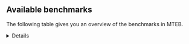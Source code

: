 ## Available benchmarks
The following table gives you an overview of the benchmarks in MTEB.

<details>

<!-- This allows the table to be autogenerated in the future: -->
<!-- BENCHMARKS TABLE START -->

| Name | Leaderboard name | # Tasks | Task Types | Domains | Languages |
|------|------------------|---------|------------|---------|-----------|
| [BEIR](https://arxiv.org/abs/2104.08663) | BEIR | 15 | Retrieval: 15 | [News, Social, Encyclopaedic, Web, Government, Written, Medical, Financial, Academic, Reviews, Programming, Blog, Non-fiction] | eng |
| [BEIR-NL](https://arxiv.org/abs/2412.08329) | BEIR-NL | 15 | Retrieval: 15 | [Encyclopaedic, Web, Written, Medical, Academic, Non-fiction] | nld |
| [BRIGHT](https://brightbenchmark.github.io/) | BRIGHT | 1 | Retrieval: 1 | [Written, Non-fiction] | eng |
| [BRIGHT (long)](https://brightbenchmark.github.io/) | BRIGHT (long) | 1 | Retrieval: 1 | [Written, Non-fiction] | eng |
| [BuiltBench(eng)](https://arxiv.org/abs/2411.12056) | BuiltBench(eng) | 4 | Clustering: 2, Retrieval: 1, Reranking: 1 | [Engineering, Written] | eng |
| [ChemTEB](https://arxiv.org/abs/2412.00532) | Chemical | 27 | BitextMining: 1, Classification: 17, Clustering: 2, PairClassification: 5, Retrieval: 2 | [Chemistry] | kor,hin,fra,ces,jpn,msa,tur,zho,deu,nld,eng,spa,por |
| [CoIR](https://github.com/CoIR-team/coir) | Code Information Retrieval | 10 | Retrieval: 10 | [Programming, Written] | c++,sql,ruby,eng,java,php,javascript,python,go |
| [CodeRAG](https://arxiv.org/abs/2406.14497) | CodeRAG | 4 | Reranking: 4 | [Programming] | python |
| [Encodechka](https://github.com/avidale/encodechka) | Encodechka | 7 | STS: 2, Classification: 4, PairClassification: 1 | [News, Social, Web, Government, Written, Fiction, Non-fiction] | rus |
| [FollowIR](https://arxiv.org/abs/2403.15246) | Instruction Following | 3 | InstructionRetrieval: 3 | [News, Written] | eng |
| [LongEmbed](https://arxiv.org/abs/2404.12096v2) | Long-context Retrieval | 6 | Retrieval: 6 | [Encyclopaedic, Written, Spoken, Fiction, Academic, Blog, Non-fiction] | eng |
| [MIEB(Img)](https://arxiv.org/abs/2504.10471) | Image only | 49 | Any2AnyRetrieval: 15, ImageClassification: 22, ImageClustering: 5, VisualSTS(eng): 5, VisualSTS(multi): 2 | [News, Social, Encyclopaedic, Web, Written, Medical, Scene, Spoken, Reviews, Blog, Non-fiction] | ita,kor,rus,fra,tur,deu,nld,eng,spa,ara,pol,por,cmn |
| [MIEB(Multilingual)](https://arxiv.org/abs/2504.10471) | Image-Text, Multilingual | 130 | ImageClassification: 22, ImageClustering: 5, ZeroShotClassification: 23, VisionCentricQA: 6, Compositionality: 7, VisualSTS(eng): 7, Any2AnyRetrieval: 45, DocumentUnderstanding: 10, Any2AnyMultilingualRetrieval: 3, VisualSTS(multi): 2 | [News, Social, Encyclopaedic, Web, Constructed, Medical, Scene, Written, Spoken, Academic, Reviews, Blog, Non-fiction] | rus,hin,zho,swa,vie,deu,tel,nld,eng,fil,mri,bul,ben,fra,ukr,heb,ind,pol,spa,ara,fin,dan,ita,jpn,tur,fas,hun,hrv,swe,kor,ces,quz,tha,ron,est,por,cmn,nor,ell |
| [MIEB(eng)](https://arxiv.org/abs/2504.10471) | Image-Text, English | 125 | ImageClassification: 22, ImageClustering: 5, ZeroShotClassification: 23, VisionCentricQA: 6, Compositionality: 7, VisualSTS(eng): 7, Any2AnyRetrieval: 45, DocumentUnderstanding: 10 | [News, Social, Encyclopaedic, Web, Constructed, Medical, Scene, Written, Spoken, Academic, Reviews, Blog, Non-fiction] | eng |
| [MIEB(lite)](https://arxiv.org/abs/2504.10471) | Image-Text, Lite | 51 | ImageClassification: 8, ImageClustering: 2, ZeroShotClassification: 7, VisionCentricQA: 5, Compositionality: 6, VisualSTS(eng): 2, VisualSTS(multi): 2, Any2AnyRetrieval: 11, DocumentUnderstanding: 6, Any2AnyMultilingualRetrieval: 2 | [News, Social, Encyclopaedic, Web, Written, Scene, Medical, Spoken, Academic, Reviews, Blog, Non-fiction] | rus,hin,swa,zho,vie,deu,tel,nld,eng,fil,mri,bul,ben,fra,ukr,heb,ind,pol,spa,ara,fin,ita,dan,jpn,tur,fas,hun,hrv,swe,kor,ces,quz,tha,ron,est,por,cmn,nor,ell |
| [MINERSBitextMining](https://arxiv.org/pdf/2406.07424) | MINERSBitextMining | 7 | BitextMining: 7 | [Reviews, Written, Social] | kaz,afr,cat,tel,nld,gsw,ban,fra,cor,awa,mar,cym,ita,bbc,pam,ceb,ido,pes,swe,dtp,srp,swg,oci,ace,ron,est,pcm,mhr,fry,ina,ang,tam,bos,eus,kab,zsm,pms,abs,nob,mal,min,arq,jpn,tur,mkd,cbk,orv,bel,isl,bug,kor,ces,cha,yue,max,slk,tha,xho,hye,lat,tuk,lfn,aze,bhp,hin,ast,csb,bre,vie,uzb,deu,eng,sun,tgl,tat,tzl,ukr,heb,ind,sqi,hau,ara,fin,khm,fao,jav,bjn,lit,lvs,war,swh,por,cmn,rus,bew,kur,yor,ben,bul,uig,nov,epo,mak,kzj,pol,spa,rej,urd,dsb,mad,amh,dan,glg,ile,kat,mui,yid,wuu,hun,nij,hrv,mon,nno,slv,gle,ibo,hsb,arz,nds,ber,gla,ell |
| MTEB(Code, v1) | Code | 12 | Retrieval: 12 | [Programming, Written] | c,c++,shell,sql,ruby,scala,eng,typescript,java,php,swift,javascript,python,rust,go |
| MTEB(Europe, v1) | European | 74 | BitextMining: 7, Classification: 21, Clustering: 8, Retrieval: 15, InstructionRetrieval: 3, MultilabelClassification: 2, PairClassification: 6, Reranking: 3, STS: 9 | [Encyclopaedic, Web, Fiction, Religious, Legal, Government, Medical, Financial, Subtitles, Reviews, Non-fiction, News, Written, Constructed, Spoken, Academic, Social, Programming, Blog] | lav,deu,nld,eng,bul,fra,eus,rom,pol,nob,spa,fin,dan,ita,fao,hun,mlt,hrv,swe,isl,lit,nno,ces,slk,slv,gle,ron,est,por,ell |
| MTEB(Indic, v1) | Indic | 23 | BitextMining: 4, Clustering: 1, Classification: 13, PairClassification: 1, Retrieval: 2, Reranking: 1, STS: 1 | [News, Social, Encyclopaedic, Legal, Web, Government, Written, Constructed, Spoken, Fiction, Religious, Reviews, Non-fiction] | hin,mwr,doi,hne,pan,tel,eng,npi,gbm,brx,tam,ben,guj,bod,nep,awa,pus,mar,urd,mal,mup,boy,kas,bho,ory,snd,bgc,asm,raj,sat,san,mai,gom,mni,kan |
| MTEB(Law, v1) | Legal | 8 | Retrieval: 8 | [Written, Legal] | eng,zho,deu |
| MTEB(Medical, v1) | Medical | 12 | Retrieval: 9, Clustering: 2, Reranking: 1 | [Government, Web, Written, Medical, Academic, Non-fiction] | kor,rus,fra,zho,vie,pol,eng,spa,ara,cmn |
| MTEB(Multilingual, v1) | Multilingual | 132 | BitextMining: 13, Classification: 43, Clustering: 17, Retrieval: 18, InstructionRetrieval: 3, MultilabelClassification: 5, PairClassification: 11, Reranking: 6, STS: 16 | [Encyclopaedic, Web, Fiction, Religious, Entertainment, Legal, Government, Medical, Financial, Subtitles, Reviews, Non-fiction, News, Written, Constructed, Spoken, Academic, Social, Programming, Blog] | hla,pbt,ilo,swa,bzj,far,med,mwr,djr,dad,wrk,bmr,gsw,tbg,sah,bki,ssd,kze,ydd,cbs,seh,mqb,spl,awa,kdl,krc,cac,ceb,caa,glk,hus,qwh,aom,hmn,sat,crn,wiv,xtd,blw,qxn,swe,ycn,kyz,hvn,hat,lij,cth,zai,swg,qvz,aer,tet,wos,yka,est,ghs,xon,ssw,tnk,piu,bgs,pcm,rop,urt,zam,mxt,gvf,bak,max,noa,sus,aaz,hch,tam,aly,tum,bos,zsm,ztq,sue,bod,ziw,ake,nca,mwc,mag,gui,mto,sim,apr,dgc,min,nfa,lus,nus,kne,dob,khs,ken,lug,met,snp,azj,twi,bgc,tpa,naf,hlt,bbr,kpw,kor,cbt,apw,cta,ign,kpr,nuy,quf,zaw,zpo,tnn,dgz,amn,kms,eri,mil,hye,xho,otn,hin,gof,nho,zas,arp,eng,gum,ntp,tif,kgp,mgc,ber,aui,fuh,mqj,mwp,tod,tso,mxp,cav,trc,ind,kbm,ncj,ptu,zap,pao,con,kvn,qup,dgr,boy,rwo,bao,gyr,wuv,usp,bho,khk,bdd,bba,hop,isn,aey,zpc,mie,lcm,qvc,urb,hix,tnp,jiv,plt,mpt,kew,ubu,lvs,lex,meu,yrb,kac,mpx,anh,bef,smk,car,gam,ndg,guo,hne,apc,quh,knf,nyu,ots,kur,daa,cek,yor,bul,mcd,nov,mak,bjv,mkj,bon,nak,cab,emi,pol,fon,scn,kzj,aby,boj,ndj,kqw,toc,wnc,mad,mbt,chq,nnq,auc,sja,zpq,cui,ipi,mui,gub,snd,ulk,viv,arb,asm,nij,amo,kek,kje,mon,mox,dyu,mya,iws,nno,knj,jao,hsb,okv,bps,ell,doi,zga,ksd,nld,mee,run,maz,alq,cpc,brx,kmg,ikw,amm,ons,cnl,tpt,mlh,myk,maq,wsk,gux,aoi,tpz,xsi,att,chd,kgf,taw,llg,mup,yby,miz,abt,nhu,ayr,zad,mvn,iou,qvs,tew,ido,pes,ame,srp,wer,ncu,agt,amu,hub,lif,jac,buk,rai,nwi,ruf,dzo,hto,tzo,mbb,sin,zho,srm,meq,pan,lua,enq,tsn,for,usa,kbp,zsr,kin,bzh,ina,ang,bea,yap,tte,dov,bqp,mop,nas,tsw,mwe,chf,nhr,blz,bjr,myu,suz,bxh,atb,fue,wed,kbq,mti,apn,aak,jpn,nii,dhg,cot,opm,mkd,cbk,amf,bmh,orv,amx,aau,tbz,mmx,pio,mhl,san,tbc,ces,nsn,kea,too,rmc,tha,kan,lgl,lid,sbe,knc,gah,tuo,ast,txq,nhe,mos,mxq,nss,csb,xbi,uzb,mkn,tgk,uri,quy,bpr,gbm,tzl,nys,tlf,mjc,arl,heb,acr,grn,szl,shn,kwj,yut,reg,kmk,urw,pag,mmo,jic,sgz,ffm,orm,kqf,ksr,luo,kbc,mib,ars,smo,tnc,bhl,bjn,mey,bss,tah,mlt,kmu,txu,lit,kyg,war,pri,mni,stp,swh,huu,por,npl,agu,rus,cle,gmv,wnu,chz,alp,hui,quc,pon,bbb,dji,epo,amr,kkc,tmd,aka,ven,urd,sco,kas,glg,yue,kdc,tku,kaq,yid,wuu,ian,swp,ixl,svk,cux,cax,lww,roo,amp,zat,kpx,xav,gdn,gwi,nhi,tiw,awk,khz,gnn,cao,mih,zlm,mic,zao,eko,nds,yre,sag,gla,lim,nor,lbk,dif,kaz,fuf,leu,kud,ubr,cat,tee,kmr,geb,tzj,crh,als,guj,dop,mps,gdr,pus,soq,crx,mar,mpm,tdt,zav,tuc,tpi,mbj,kpf,lbb,srq,cuc,mdy,taq,kvg,dtp,cco,mca,poi,spy,cpu,tyv,kam,gom,bzd,kwd,qxh,ron,kqc,zul,tuf,jid,cuk,som,ckb,rkb,snn,ksj,kgk,yml,jni,mbl,ary,kjs,nna,ktm,upv,rom,azz,sri,bus,ewe,nob,srn,ino,tof,sxb,inb,mal,obo,mxb,sna,tur,ngp,tav,are,bco,bel,nif,cap,isl,mlg,vid,bug,nhg,qul,slk,fij,ote,hot,pma,rug,uzn,bjz,wro,lat,ptp,lav,cpy,zos,bhp,umb,tos,vie,bkd,mio,mva,sun,fil,npi,nou,tim,dwr,cya,kto,ngu,maj,tat,bkx,kmo,jvn,zaa,bmk,ctp,hau,fin,nko,cso,bhg,msk,waj,bkq,kwf,msa,dik,mit,bjp,bjk,wbp,jav,rro,tiy,bam,lin,ata,yuj,cut,cjk,ttc,aii,dww,tir,yss,azb,kpj,pls,dwy,lmo,cof,nab,shp,cop,ncl,zpu,aon,sey,wmw,acf,auy,wln,tke,tvk,guh,cgc,rmy,fuc,cjv,amk,tac,lac,wap,ben,yaa,fuv,cbc,apz,tue,zyp,byx,div,shi,rej,yad,bmu,zaj,dsb,wal,dan,cwe,gnw,nya,aai,uvh,kat,klv,spm,yva,prs,kiw,kmh,ile,raj,ntu,tna,yle,sps,vmy,mpp,gai,slv,abx,gle,mcf,ibo,zac,cmo,qvw,ood,yaq,caf,arq,bvr,taj,kyc,afr,xnn,nqo,tbf,tel,ban,mcp,boa,mri,gvc,fra,cor,kiz,lao,ajp,ura,nep,udu,mek,clu,sny,agg,gym,ita,cym,bbc,pam,kmb,shj,ory,vec,gfk,nin,pib,klt,kpg,nlg,mbs,kup,cjo,cpa,nhw,nde,apb,fai,haw,sab,toj,srd,oci,qvh,zpv,ace,msm,mig,aoj,bsj,poy,row,sbk,glv,knv,ssx,hbo,maa,mir,pwg,wmt,mhr,kik,kwi,fry,gng,byr,anv,cbu,myy,ssg,otq,acm,tca,eus,kab,kon,pms,abs,wol,gul,wiu,not,bnp,apu,ese,mam,mzz,spp,pjt,mco,poh,ltz,sot,cbi,faa,mbh,pab,pad,tfr,azg,cak,sbs,beu,bqc,emp,pir,hns,ton,zpz,esk,qve,qvm,beo,msb,prf,cha,csy,otm,sua,chk,ter,fur,nhy,box,etr,sll,zar,acu,mcq,tuk,mcb,ctu,agr,lfn,aze,top,mau,awx,tbo,chv,tzm,ikk,bre,snc,deu,heg,cpb,mcr,arn,mav,mna,zia,kkl,tgl,xla,nch,gup,mph,ebk,mux,adz,awb,mpj,ltg,agm,ukr,kql,sqi,aeb,ara,dah,muy,mwf,wim,xed,khm,agn,atg,fao,pap,cbv,ppo,ape,qub,nbq,xtm,kyq,kbh,myw,gaw,ded,gaz,tgp,yon,yal,tgo,plu,bvd,qxo,snx,cmn,cme,soy,mbc,tcs,zpl,kir,aia,rgu,big,bsn,cbr,yuw,imo,wbi,hmo,bew,cub,nvm,mkl,gvs,atd,mgw,msc,zpm,uig,tcz,bgt,acq,gun,zty,kde,ong,kyf,kos,ntj,msy,poe,spa,zab,pah,mks,qvn,bch,kue,zca,djk,amh,fas,cni,aso,hun,uli,hrv,wat,nso,agd,grc,avt,bsp,mai,wrs,uvl,bem,huv,nop,cnt,jae,kqa,arz,mgh,gvn,sgb,mlp,omw,mle |
| [MTEB(Scandinavian, v1)](https://kennethenevoldsen.github.io/scandinavian-embedding-benchmark/) | Scandinavian | 28 | BitextMining: 2, Classification: 13, Retrieval: 7, Clustering: 6 | [News, Social, Encyclopaedic, Legal, Web, Government, Written, Spoken, Fiction, Reviews, Blog, Non-fiction] | dan,nno,fao,isl,nob,swe |
| [MTEB(cmn, v1)](https://github.com/FlagOpen/FlagEmbedding/tree/master/research/C_MTEB) | Chinese | 32 | Retrieval: 8, Reranking: 4, PairClassification: 2, Clustering: 4, STS: 7, Classification: 7 | [Entertainment, Government, Written, Medical, Financial, Academic, Non-fiction] | cmn |
| [MTEB(deu, v1)](https://arxiv.org/html/2401.02709v1) | German | 19 | Classification: 6, Clustering: 4, PairClassification: 2, Reranking: 1, Retrieval: 4, STS: 2 | [News, Encyclopaedic, Legal, Web, Written, Spoken, Reviews, Non-fiction] | deu |
| MTEB(eng, v1) | English Legacy | 56 | Classification: 12, Retrieval: 15, Clustering: 11, Reranking: 4, STS: 10, PairClassification: 3, Summarization: 1 | [News, Social, Encyclopaedic, Web, Government, Written, Medical, Financial, Spoken, Academic, Reviews, Programming, Blog, Non-fiction] | eng |
| MTEB(eng, v2) | English | 41 | Retrieval: 10, Clustering: 8, Reranking: 2, STS: 9, Classification: 8, PairClassification: 3, Summarization: 1 | [News, Social, Encyclopaedic, Web, Written, Medical, Financial, Spoken, Academic, Reviews, Programming, Blog, Non-fiction] | eng |
| MTEB(fas, beta) | Farsi (BETA) | 60 | Classification: 18, Clustering: 5, PairClassification: 8, Reranking: 2, Retrieval: 21, STS: 3, BitextMining: 3 | [News, Social, Encyclopaedic, Web, Written, Medical, Spoken, Religious, Academic, Reviews, Blog] | fas |
| [MTEB(fra, v1)](https://arxiv.org/abs/2405.20468) | French | 25 | Classification: 6, Clustering: 7, PairClassification: 1, Reranking: 2, Retrieval: 5, STS: 3, Summarization: 1 | [News, Social, Encyclopaedic, Legal, Web, Written, Spoken, Academic, Reviews, Non-fiction] | eng,fra |
| [MTEB(jpn, v1)](https://github.com/sbintuitions/JMTEB) | Japanese | 16 | Clustering: 2, Classification: 4, STS: 2, PairClassification: 1, Retrieval: 6, Reranking: 1 | [News, Encyclopaedic, Web, Written, Spoken, Academic, Reviews, Non-fiction] | jpn |
| MTEB(kor, v1) | Korean | 6 | Classification: 1, Reranking: 1, Retrieval: 2, STS: 2 | [News, Encyclopaedic, Web, Written, Spoken, Reviews] | kor |
| [MTEB(pol, v1)](https://arxiv.org/abs/2405.10138) | Polish | 17 | Classification: 7, Clustering: 3, PairClassification: 4, STS: 3 | [News, Social, Legal, Web, Written, Spoken, Fiction, Academic, Reviews, Non-fiction] | pol |
| [MTEB(rus, v1)](https://aclanthology.org/2023.eacl-main.148/) | Russian | 23 | Classification: 9, Clustering: 3, MultilabelClassification: 2, PairClassification: 1, Reranking: 2, Retrieval: 3, STS: 3 | [News, Social, Encyclopaedic, Web, Written, Spoken, Academic, Reviews, Blog] | rus |
| [NanoBEIR](https://huggingface.co/collections/zeta-alpha-ai/nanobeir-66e1a0af21dfd93e620cd9f6) | NanoBEIR | 13 | Retrieval: 13 | [News, Social, Encyclopaedic, Web, Written, Medical, Academic, Non-fiction] | eng |
| [RAR-b](https://arxiv.org/abs/2404.06347) | Reasoning retrieval | 17 | Retrieval: 17 | [Programming, Written, Encyclopaedic] | eng |

<!-- BENCHMARKS TABLE END -->
